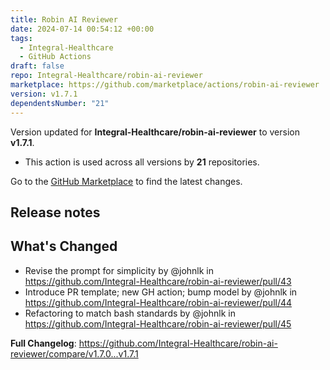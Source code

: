 ```yaml
---
title: Robin AI Reviewer
date: 2024-07-14 00:54:12 +00:00
tags:
  - Integral-Healthcare
  - GitHub Actions
draft: false
repo: Integral-Healthcare/robin-ai-reviewer
marketplace: https://github.com/marketplace/actions/robin-ai-reviewer
version: v1.7.1
dependentsNumber: "21"
---
```



Version updated for **Integral-Healthcare/robin-ai-reviewer** to version **v1.7.1**.
- This action is used across all versions by **21** repositories.

Go to the [GitHub Marketplace](https://github.com/marketplace/actions/robin-ai-reviewer) to find the latest changes.

## Release notes

## What's Changed
* Revise the prompt for simplicity by @johnlk in https://github.com/Integral-Healthcare/robin-ai-reviewer/pull/43
* Introduce PR template; new GH action; bump model by @johnlk in https://github.com/Integral-Healthcare/robin-ai-reviewer/pull/44
* Refactoring to match bash standards by @johnlk in https://github.com/Integral-Healthcare/robin-ai-reviewer/pull/45


**Full Changelog**: https://github.com/Integral-Healthcare/robin-ai-reviewer/compare/v1.7.0...v1.7.1
